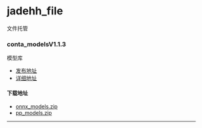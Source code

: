 # jadehh_file
文件托管
### conta_modelsV1.1.3
模型库
* [发布地址](https://github.com/jadehh/ContainerOCR/releases/tag/conta_modelsV1.1.3)
* [详细地址](https://github.com/jadehh/jadehh_file/releases/tag/conta_modelsV1.1.3)
#### 下载地址
* [onnx_models.zip](https://gh.con.sh/https://github.com/jadehh/jadehh_file/releases/download/conta_modelsV1.1.3/onnx_models.zip)
* [pp_models.zip](https://gh.con.sh/https://github.com/jadehh/jadehh_file/releases/download/conta_modelsV1.1.3/pp_models.zip)
---